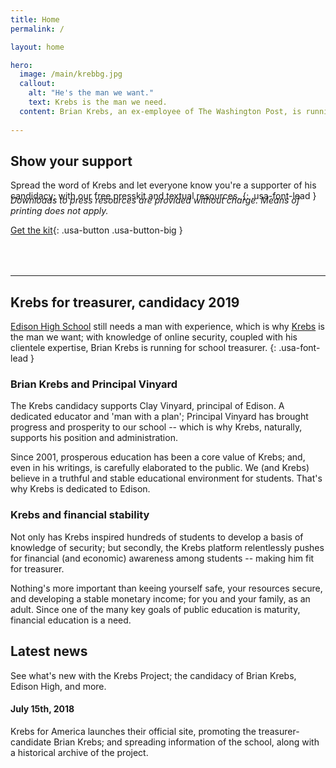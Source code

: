 ```yaml
---
title: Home
permalink: /

layout: home

hero:
  image: /main/krebbg.jpg
  callout:
    alt: "He's the man we want."
    text: Krebs is the man we need.
  content: Brian Krebs, an ex-employee of The Washington Post, is running for student council treasurer of Edison High School. Not only is he the most experienced candidate on the block, but he can get things done.
  
---
```


## Show your support
Spread the word of Krebs and let everyone know you're a supporter of his candidacy; with our free presskit and textual resources.
{: .usa-font-lead }

<h6 style="margin-top:-1.5rem; margin-bottom: 0; text-transform: none;">Downloads to press resources are provided without charge. Means of printing does not apply.</h6>

[Get the kit](#){: .usa-button .usa-button-big }

<hr style="margin-top: 4rem;">

## Krebs for treasurer, candidacy 2019

[Edison High School](http://edison.tulsa.schooldesk.net/) still needs a man with experience, which is why [Krebs](https://krebsonsecurity.com/about/) is the man we want; with knowledge of online security, coupled with his clientele expertise, Brian Krebs is running for school treasurer.
{: .usa-font-lead }

### Brian Krebs and Principal Vinyard
The Krebs candidacy supports Clay Vinyard, principal of Edison. A dedicated educator and 'man with a plan'; Principal Vinyard has brought progress and prosperity to our school -- which is why Krebs, naturally, supports his position and administration.

Since 2001, prosperous education has been a core value of Krebs; and, even in his writings, is carefully elaborated to the public. We (and Krebs) believe in a truthful and stable educational environment for students. That's why Krebs is dedicated to Edison.

### Krebs and financial stability
Not only has Krebs inspired hundreds of students to develop a basis of knowledge of security; but secondly, the Krebs platform relentlessly pushes for financial (and economic) awareness among students -- making him fit for treasurer.

Nothing's more important than keeing yourself safe, your resources secure, and developing a stable monetary income; for you and your family, as an adult. Since one of the many key goals of public education is maturity, financial education is a need.

## Latest news
See what's new with the Krebs Project; the candidacy of Brian Krebs, Edison High, and more.

#### July 15th, 2018
Krebs for America launches their official site, promoting the treasurer-candidate Brian Krebs; and spreading information of the school, along with a historical archive of the project.
